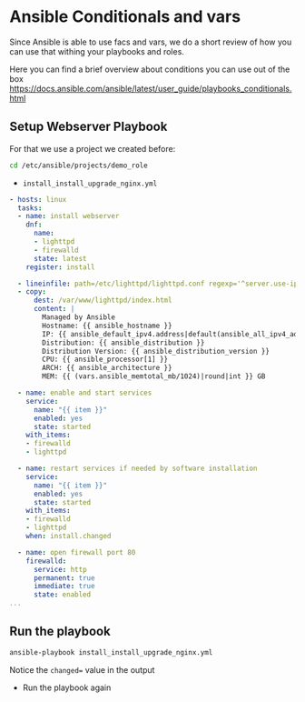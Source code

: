# Ansible Conditionals and vars
Since Ansible is able to use facs and vars, we do a short review of how you can use that withing your playbooks and roles.

Here you can find a brief overview about conditions you can use out of the box
https://docs.ansible.com/ansible/latest/user_guide/playbooks_conditionals.html

## Setup Webserver Playbook
For that we use a project we created before:
```bash
cd /etc/ansible/projects/demo_role
```
* <code>install_install_upgrade_nginx.yml</code>
```yaml
- hosts: linux
  tasks:
  - name: install webserver
    dnf: 
      name: 
      - lighttpd
      - firewalld
      state: latest
    register: install

  - lineinfile: path=/etc/lighttpd/lighttpd.conf regexp='^server.use-ipv6' line='server.use-ipv6 = "disable"'
  - copy:
      dest: /var/www/lighttpd/index.html
      content: |
        Managed by Ansible
        Hostname: {{ ansible_hostname }}
        IP: {{ ansible_default_ipv4.address|default(ansible_all_ipv4_addresses[0])}}
        Distribution: {{ ansible_distribution }}
        Distribution Version: {{ ansible_distribution_version }}
        CPU: {{ ansible_processor[1] }}
        ARCH: {{ ansible_architecture }}
        MEM: {{ (vars.ansible_memtotal_mb/1024)|round|int }} GB

  - name: enable and start services
    service:
      name: "{{ item }}"
      enabled: yes
      state: started
    with_items:
    - firewalld
    - lighttpd

  - name: restart services if needed by software installation
    service:
      name: "{{ item }}"
      enabled: yes
      state: started
    with_items:
    - firewalld
    - lighttpd
    when: install.changed

  - name: open firewall port 80
    firewalld: 
      service: http 
      permanent: true 
      immediate: true 
      state: enabled
...
```
## Run the playbook
```bash
ansible-playbook install_install_upgrade_nginx.yml
```
Notice the <code>changed=</code> value in the output
* Run the playbook again

<!--stackedit_data:
eyJoaXN0b3J5IjpbMTQyNTk4MTU0MywtMjc2ODIzMzQyLC01OD
g0MDkyNDksLTE2NTE1MTgzMzgsOTc3NzcyMDgwXX0=
-->